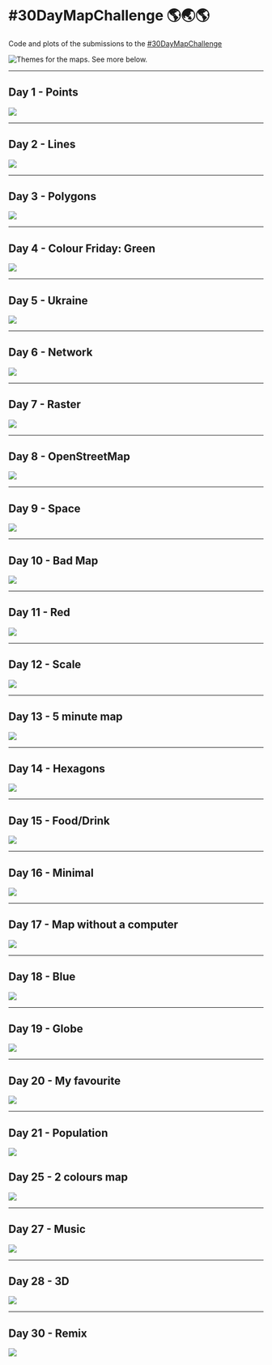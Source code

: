 # #30DayMapChallenge 🌎🌏🌎

Code and plots of the submissions to the [#30DayMapChallenge](https://github.com/tjukanovt/30DayMapChallenge) 

![Themes for the maps. See more below.](https://github.com/tjukanovt/30DayMapChallenge/raw/main/images/flyers/30dmc-2023.png)

___
## Day 1 - Points

<a href="Day1"><img src="2022/Day1/day1_2022.png"/></a>

___
## Day 2 - Lines

<a href="Day2"><img src="2022/Day2/day2_2022.png"/></a>

___
## Day 3 - Polygons

<a href="Day3"><img src="2022/Day3/day3_2022_polished.png"/></a>

___
## Day 4 - Colour Friday: Green

<a href="Day4"><img src="2022/Day4/day4_2022_polished.png"/></a>

___
## Day 5 - Ukraine

<a href="Day5"><img src="2022/Day5/day5_2022_polished.png"/></a>

___
## Day 6 - Network

<a href="Day6"><img src="2022/Day6/day6.png"/></a>

___
## Day 7 - Raster

<a href="Day7"><img src="2022/Day7/day7.png"/></a>

___
## Day 8 - OpenStreetMap

<a href="Day8"><img src="2022/Day8/day8_2022.png"/></a>

___
## Day 9 - Space

<a href="Day9"><img src="2022/Day9/day9_polished.png"/></a>

___
## Day 10 - Bad Map

<a href="Day10"><img src="2022/Day10/day10.png"/></a>

___
## Day 11 - Red

<a href="Day11"><img src="2022/Day11/day11_polished.png"/></a>

___
## Day 12 - Scale

<a href="Day12"><img src="2022/Day12/day12.png"/></a>

___
## Day 13 - 5 minute map

<a href="Day13"><img src="2022/Day13/day13.png"/></a>

___
## Day 14 - Hexagons

<a href="Day14"><img src="2022/Day14/day14.png"/></a>

___

## Day 15 - Food/Drink

<a href="Day15"><img src="2022/Day15/day15.png"/></a>

___

## Day 16 - Minimal

<a href="Day16"><img src="2022/Day16/day16.png"/></a>

___

## Day 17 - Map without a computer

<a href="Day17"><img src="2022/Day17/day17.png"/></a>

___

## Day 18 - Blue

<a href="Day18"><img src="2022/Day18/day18_polished.png"/></a>

___

## Day 19 - Globe

<a href="Day19"><img src="2022/Day19/day19_polished.png"/></a>

___

## Day 20 - My favourite

<a href="Day20"><img src="2022/Day20/day20.png"/></a>

___

## Day 21 - Population

<a href="Day21"><img src="2022/Day21/day21_polished.png"/></a>


## Day 25 - 2 colours map

<a href="Day25"><img src="2022/Day25/day25.png"/></a>

___

## Day 27 - Music

<a href="Day27"><img src="2022/Day27/day27.png"/></a>

___

## Day 28 - 3D

<a href="Day28"><img src="2022/Day28/day28.png"/></a>

___

## Day 30 - Remix

<a href="Day30"><img src="2022/Day30/day30.png"/></a>